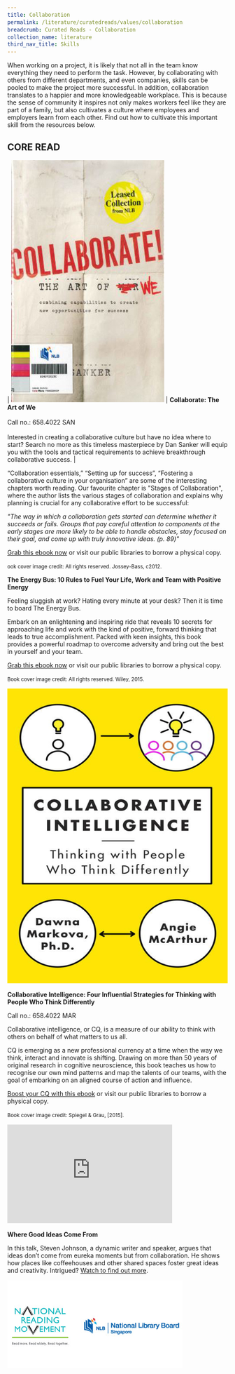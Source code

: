 ```yaml
---
title: Collaboration
permalink: /literature/curatedreads/values/collaboration
breadcrumb: Curated Reads - Collaboration
collection_name: literature
third_nav_title: Skills
---
```


When working on a project, it is likely that not all in the team know everything they need to perform the task. However, by collaborating with others from different departments, and even companies, skills can be pooled to make the project more successful. In addition, collaboration translates to a happier and more knowledgeable workplace. This is because the sense of community it inspires not only makes workers feel like they are part of a family, but also cultivates a culture where employees and employers learn from each other. Find out how to cultivate this important skill from the resources below.

## **CORE READ**

| ![Collaborate image](/images/literature/curatedreads/skills/Collaborate-book-350X552.jpg) | **Collaborate: The Art of We** <br><br> Call no.: 658.4022 SAN <br><br> Interested in creating a collaborative culture but have no idea where to start? Search no more as this timeless masterpiece by Dan Sanker will equip you with the tools and tactical requirements to achieve breakthrough collaborative success. |

“Collaboration essentials,” “Setting up for success”, “Fostering a collaborative culture in your organisation” are some of the interesting chapters worth reading. Our favourite chapter  is "Stages of Collaboration", where the author lists the various stages of collaboration and explains why planning is crucial for any collaborative effort to be successful:

_"The way in which a collaboration gets started can determine whether it succeeds or fails. Groups that pay careful attention to components at the early stages are more likely to be able to handle obstacles, stay focused on their goal, and come up with truly innovative ideas. (p. 89)"_

[Grab this ebook now](https://eresources.nlb.gov.sg/eReads/cms/details?uuid=c030f53d-df2a-4491-80ca-2d6ee6e4cd34) or visit our public libraries to borrow a physical copy.


<small>ook cover image credit: All rights reserved. Jossey-Bass, c2012.</small>

**The Energy Bus: 10 Rules to Fuel Your Life, Work and Team with Positive Energy**

Feeling sluggish at work? Hating every minute at your desk? Then it is time to board The Energy Bus.

Embark on an enlightening and inspiring ride that reveals 10 secrets for approaching life and work with the kind of positive, forward thinking that leads to true accomplishment. Packed with keen insights, this book provides a powerful roadmap to overcome adversity and bring out the best in yourself and your team.

[Grab this ebook now](https://eresources.nlb.gov.sg/eReads/cms/details?uuid=b2265c2a-48e5-41fc-b956-1a14bfb145ed) or visit our public libraries to borrow a physical copy.

<small>Book cover image credit: All rights reserved. Wiley, 2015.</small>

![Collaborative intelligence image](/images/literature/curatedreads/skills/6c0a8577-0c05-45b8-87b9-7cca6539fcc2.jpg)

**Collaborative Intelligence: Four Influential Strategies for Thinking with People Who Think Differently**

Call no.: 658.4022 MAR

Collaborative intelligence, or CQ, is a measure of our ability to think with others on behalf of what matters to us all.

CQ is emerging as a new professional currency at a time when the way we think, interact and innovate is shifting. Drawing on more than 50 years of original research in cognitive neuroscience, this book teaches us how to recognise our own mind patterns and map the talents of our teams, with the goal of embarking on an aligned course of action and influence.

[Boost your CQ with this ebook](https://eresources.nlb.gov.sg/eReads/cms/details?uuid=6c0a8577-0c05-45b8-87b9-7cca6539fcc2) or visit our public libraries to borrow a physical copy. 

<small>Book cover image credit: Spiegel & Grau, \[2015\].</small>

<iframe width="377" height="225" src="https://www.youtube.com/embed/0af00UcTO-c" frameborder="0" allow="accelerometer; autoplay; clipboard-write; encrypted-media; gyroscope; picture-in-picture" allowfullscreen></iframe>

**Where Good Ideas Come From**

In this talk, Steven Johnson, a dynamic writer and speaker, argues that ideas don’t come from eureka moments but from collaboration. He shows how places like coffeehouses and other shared spaces foster great ideas and creativity. Intrigued? [Watch to find out more](https://www.youtube.com/watch?v=0af00UcTO-c).

![Logos image](/images/literature/curatedreads/logos-updated.jpeg)

